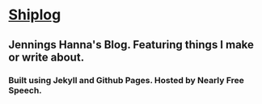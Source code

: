 
# [Shiplog](shiplog.jenningshanna.com)

## Jennings Hanna's Blog. Featuring things I make or write about.

### Built using Jekyll and Github Pages. Hosted by Nearly Free Speech.
